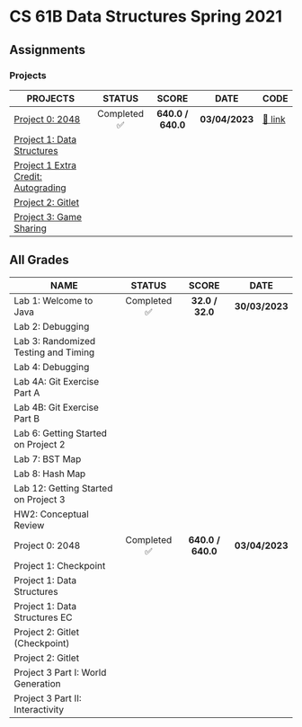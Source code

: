 # CS 61B Data Structures Spring 2021

## Assignments

### Projects

| PROJECTS                                                                                          |       STATUS                 |        SCORE        |      DATE          |     CODE                     |
| ------------------------------------                                                              | :----------------:           | :-----------------: | -----------------  | ----------------             |
| [Project 0: 2048](https://sp21.datastructur.es/materials/proj/proj0/proj0)                        | Completed :white_check_mark: |  **640.0 / 640.0**  |   **03/04/2023**   | [:link: link](./proj0/)      |
| [Project 1: Data Structures](https://sp21.datastructur.es/materials/proj/proj1/proj1)             |					           |                     |                    |                              |
| [Project 1 Extra Credit: Autograding](https://sp21.datastructur.es/materials/proj/proj1/proj1ec)  |  					           |   				     |                    |                              |
| [Project 2: Gitlet](https://sp21.datastructur.es/materials/proj/proj2/proj2)                      |  					           |   				     |                    |                              |
| [Project 3: Game Sharing](https://sp21.datastructur.es/materials/proj/proj3/proj3)                |                              |                     |                    |                              |

## All Grades

| NAME                                 |       STATUS                 |        SCORE        |      DATE          |
| ------------------------------------ | :----------------:           | :-----------------: |  ----------------  |
| Lab 1: Welcome to Java               | Completed :white_check_mark: |  **32.0 / 32.0**    |   **30/03/2023**   |
| Lab 2: Debugging                     |							  |    				    |                    |
| Lab 3: Randomized Testing and Timing |  					          |   				    |                    |
| Lab 4: Debugging                     |  					          |   				    |                    |
| Lab 4A: Git Exercise Part A          |  					          |   				    |                    |
| Lab 4B: Git Exercise Part B          |  					          |   				    |                    |
| Lab 6: Getting Started on Project 2  |  					          |    				    |                    |
| Lab 7: BST Map                       |  					          |    				    |                    |
| Lab 8: Hash Map                      |                              |                     |                    |
| Lab 12: Getting Started on Project 3 |                              |                     |                    |
| HW2: Conceptual Review               |                              |                     |                    |
| Project 0: 2048                      | Completed :white_check_mark: | **640.0 / 640.0**   |  **03/04/2023**    |
| Project 1: Checkpoint                |  					          |                     |                    |
| Project 1: Data Structures           |  					          |                     |                    |
| Project 1: Data Structures EC        |  					          |                     |                    |
| Project 2: Gitlet (Checkpoint)       |                              |                     |                    |
| Project 2: Gitlet                    |                              |                     |                    |
| Project 3 Part I: World Generation   |                              |                     |                    |
| Project 3 Part II: Interactivity     |                              |                     |                    |